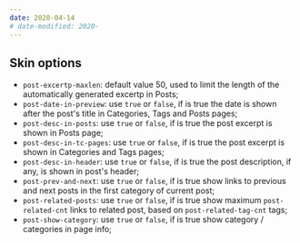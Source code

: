 ```yaml
---
date: 2020-04-14
# date-modified: 2020-
---
```


## Skin options

- `post-excertp-maxlen`: default value 50, used to limit the length of the
  automatically generated excertp in Posts;
- `post-date-in-preview`: use `true` or `false`, if is true the date is shown
  after the post's title in Categories, Tags and Posts pages;
- `post-desc-in-posts`: use `true` or `false`, if is true the post excerpt is
  shown in Posts page;
- `post-desc-in-tc-pages`: use `true` or `false`, if is true the post excerpt is
  shown in Categories and Tags pages;
- `post-desc-in-header`: use `true` or `false`, if is true the post description,
  if any, is shown in post's header;
- `post-prev-and-next`: use `true` or `false`, if is true show links to previous
  and next posts in the first category of current post;
- `post-related-posts`: use `true` or `false`, if is true show maximum `post-related-cnt`
  links to related post, based on `post-related-tag-cnt` tags;
- `post-show-category`: use `true` or `false`, if is true show category / categories
  in page info;
